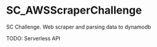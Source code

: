 # SC_AWSScraperChallenge
SC Challenge. Web scraper and parsing data to dynamodb

TODO: Serverless API
